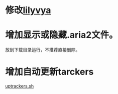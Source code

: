 # 修改[lilyvya](https://github.com/lilyvya/aria2-conf)

# 增加显示或隐藏.aria2文件。

放到下载目录运行，不推荐直接删除。

# 增加自动更新tarckers
[uptrackers.sh](uptrackers.sh)
